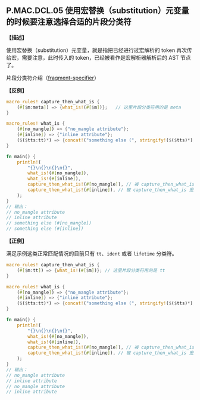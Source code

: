 ## P.MAC.DCL.05 使用宏替换（substitution）元变量的时候要注意选择合适的片段分类符

**【描述】**

使用宏替换（substitution）元变量，就是指把已经进行过宏解析的 token 再次传给宏，需要注意，此时传入的 token，已经被看作是宏解析器解析后的 AST 节点了。

片段分类符介绍（[fragment-specifier](https://doc.rust-lang.org/nightly/reference/macros-by-example.html#metavariables)）

**【反例】**

```rust
macro_rules! capture_then_what_is {
    (#[$m:meta]) => {what_is!(#[$m])};   // 这里片段分类符用的是 meta
}

macro_rules! what_is {
    (#[no_mangle]) => {"no_mangle attribute"};
    (#[inline]) => {"inline attribute"};
    ($($tts:tt)*) => {concat!("something else (", stringify!($($tts)*), ")")};
}

fn main() {
    println!(
        "{}\n{}\n{}\n{}",
        what_is!(#[no_mangle]),
        what_is!(#[inline]),
        capture_then_what_is!(#[no_mangle]), // 被 capture_then_what_is 宏 解析过的token，不会再二次被 what_is 宏解析，所以按 tt 规则处理
        capture_then_what_is!(#[inline]), // 被 capture_then_what_is 宏 解析过的token，不会再二次被 what_is 宏解析，所以按 tt 规则处理
    );
}
// 输出：
// no_mangle attribute
// inline attribute
// something else (#[no_mangle])
// something else (#[inline])
```

**【正例】**

满足示例这类正常匹配情况的目前只有 `tt`、`ident` 或者 `lifetime` 分类符。

```rust
macro_rules! capture_then_what_is {
    (#[$m:tt]) => {what_is!(#[$m])}; // 这里片段分类符用的是 tt
}

macro_rules! what_is {
    (#[no_mangle]) => {"no_mangle attribute"};
    (#[inline]) => {"inline attribute"};
    ($($tts:tt)*) => {concat!("something else (", stringify!($($tts)*), ")")};
}

fn main() {
    println!(
        "{}\n{}\n{}\n{}",
        what_is!(#[no_mangle]),
        what_is!(#[inline]),
        capture_then_what_is!(#[no_mangle]), // 被 capture_then_what_is 宏 解析过的token，还会被 what_is 二次处理
        capture_then_what_is!(#[inline]), // 被 capture_then_what_is 宏 解析过的token，还会被 what_is 二次处理
    );
}
// 输出：
// no_mangle attribute
// inline attribute
// no_mangle attribute
// inline attribute
```
